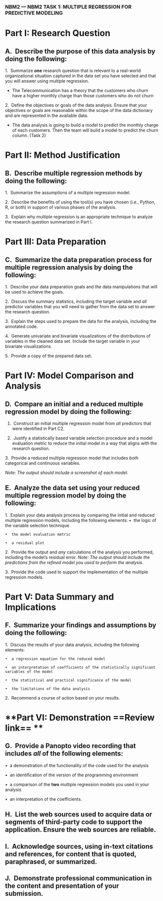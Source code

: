 

### NBM2 — NBM2 TASK 1: MULTIPLE REGRESSION FOR PREDICTIVE MODELING
# **Part I: Research Question**

## A.  Describe the purpose of this data analysis by doing the following:
1.  Summarize **one** research question that is relevant to a real-world organizational situation captured in the data set you have selected and that you will answer using multiple regression.
- The Telecommunication has a theory that the customers who churn have a higher monthly charge than those customers who do not churn

2.  Define the objectives or goals of the data analysis. Ensure that your objectives or goals are reasonable within the scope of the data dictionary and are represented in the available data.
- The data analysis is going to build a model to predict the monthly charge of each customers. Then the team will build a model to predict the churn column. (Task 2)

# **Part II: Method Justification**

## B.  Describe multiple regression methods by doing the following:
1.  Summarize the assumptions of a multiple regression model.

2.  Describe the benefits of using the tool(s) you have chosen (i.e., Python, R, or both) in support of various phases of the analysis.

3.  Explain why multiple regression is an appropriate technique to analyze the research question summarized in Part I.

  

# **Part III: Data Preparation**
## C.  Summarize the data preparation process for multiple regression analysis by doing the following:
1.  Describe your data preparation goals and the data manipulations that will be used to achieve the goals.

2.  Discuss the summary statistics, including the target variable and _all_ predictor variables that you will need to gather from the data set to answer the research question.

3.  Explain the steps used to prepare the data for the analysis, including the annotated code.

4.  Generate univariate and bivariate visualizations of the distributions of variables in the cleaned data set. Include the target variable in your bivariate visualizations.

5.  Provide a copy of the prepared data set.

# **Part IV: Model Comparison and Analysis**

## D.  Compare an initial and a reduced multiple regression model by doing the following:

1.  Construct an initial multiple regression model from _all_ predictors that were identified in Part C2.

2.  Justify a statistically based variable selection procedure and a model evaluation metric to reduce the initial model in a way that aligns with the research question.

3.  Provide a reduced multiple regression model that includes _both_ categorical and continuous variables.

  

_Note: The output should include a screenshot of each model._

## E.  Analyze the data set using your reduced multiple regression model by doing the following:
1.  Explain your data analysis process by comparing the initial and reduced multiple regression models, including the following elements:
	•  the logic of the variable selection technique

	•  the model evaluation metric

	•  a residual plot

2.  Provide the output and _any_ calculations of the analysis you performed, including the model’s residual error.
_Note: The output should include the predictions from the refined model you used to perform the analysis._ 

3.  Provide the code used to support the implementation of the multiple regression models.

 
# **Part V: Data Summary and Implications**

## F.  Summarize your findings and assumptions by doing the following:

1.  Discuss the results of your data analysis, including the following elements:

	•  a regression equation for the reduced model

	•  an interpretation of coefficients of the statistically significant variables of the model

	•  the statistical and practical significance of the model

	•  the limitations of the data analysis

2.  Recommend a course of action based on your results.

  

#  **Part VI: Demonstration ==Review link== ** 

## G.  Provide a Panopto video recording that includes _all_ of the following elements:

•  a demonstration of the functionality of the code used for the analysis

•  an identification of the version of the programming environment

•  a comparison of the **two** multiple regression models you used in your analysis

•  an interpretation of the coefficients.

## H.  List the web sources used to acquire data or segments of third-party code to support the application. Ensure the web sources are reliable.

  

## I.  Acknowledge sources, using in-text citations and references, for content that is quoted, paraphrased, or summarized.

  

## J.  Demonstrate professional communication in the content and presentation of your submission.